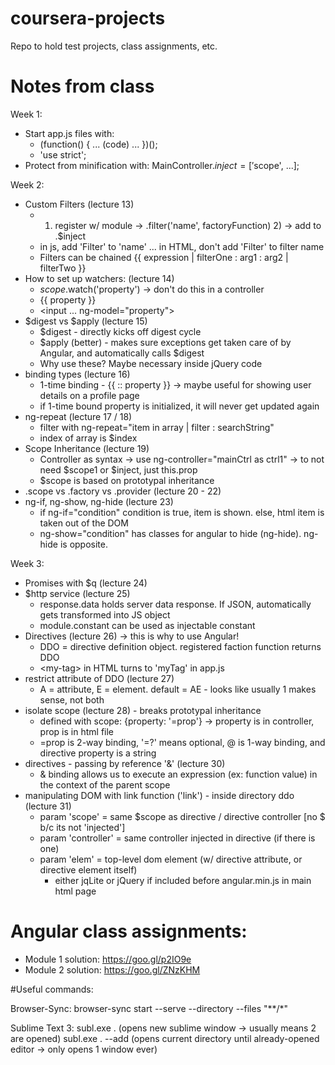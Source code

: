 # coursera-projects
Repo to hold test projects, class assignments, etc.

# Notes from class
Week 1:
- Start app.js files with:
  - (function() { ... (code) ... })();
  - 'use strict';
- Protect from minification with: MainController.$inject = ['$scope', ...];

Week 2:
- Custom Filters (lecture 13)
  - 1) register w/ module -> .filter('name', factoryFunction) 2) -> add to .$inject
  - in js, add 'Filter' to 'name' ... in HTML, don't add 'Filter' to filter name
  - Filters can be chained {{ expression | filterOne : arg1 : arg2 | filterTwo }}
- How to set up watchers: (lecture 14)
  - $scope.$watch('property') -> don't do this in a controller
  - {{ property }}
  - \<input ... ng-model="property"\>
- $digest vs $apply (lecture 15)
  - $digest - directly kicks off digest cycle
  - $apply (better) - makes sure exceptions get taken care of by Angular, and automatically calls $digest
  - Why use these? Maybe necessary inside jQuery code
- binding types (lecture 16)
  - 1-time binding - {{ :: property }} -> maybe useful for showing user details on a profile page
  - if 1-time bound property is initialized, it will never get updated again
- ng-repeat (lecture 17 / 18)
  - filter with ng-repeat="item in array | filter : searchString"
  - index of array is $index
- Scope Inheritance (lecture 19)
  - Controller as syntax -> use ng-controller="mainCtrl as ctrl1" -> to not need $scope1 or $inject, just this.prop
  - $scope is based on prototypal inheritance
- .scope vs .factory vs .provider (lecture 20 - 22)
- ng-if, ng-show, ng-hide (lecture 23)
  - if ng-if="condition" condition is true, item is shown. else, html item is taken out of the DOM
  - ng-show="condition" has classes for angular to hide (ng-hide). ng-hide is opposite.

Week 3:
- Promises with $q (lecture 24)
- $http service (lecture 25)
  - response.data holds server data response. If JSON, automatically gets transformed into JS object
  - module.constant can be used as injectable constant
- Directives (lecture 26) -> this is why to use Angular!
  - DDO = directive definition object. registered faction function returns DDO
  - \<my-tag\> in HTML turns to 'myTag' in app.js
- restrict attribute of DDO (lecture 27)
  - A = attribute, E = element. default = AE - looks like usually 1 makes sense, not both
- isolate scope (lecture 28) - breaks prototypal inheritance
  - defined with scope: {property: '=prop'} -> property is in controller, prop is in html file
  - =prop is 2-way binding, '=?' means optional, @ is 1-way binding, and directive property is a string
- directives - passing by reference '&' (lecture 30)
  - & binding allows us to execute an expression (ex: function value) in the context of the parent scope
- manipulating DOM with link function ('link') - inside directory ddo (lecture 31)
  - param 'scope' = same $scope as directive / directive controller [no $ b/c its not 'injected']
  - param 'controller' = same controller injected in directive (if there is one)
  - param 'elem' = top-level dom element (w/ directive attribute, or directive element itself)
    - either jqLite or jQuery if included before angular.min.js in main html page

# Angular class assignments:
* Module 1 solution: https://goo.gl/p2IO9e
* Module 2 solution: https://goo.gl/ZNzKHM

#Useful commands:

Browser-Sync:
browser-sync start --serve --directory --files "\*\*/\*"

Sublime Text 3:
subl.exe . (opens new sublime window -> usually means 2 are opened)
subl.exe . --add (opens current directory until already-opened editor -> only opens 1 window ever)
